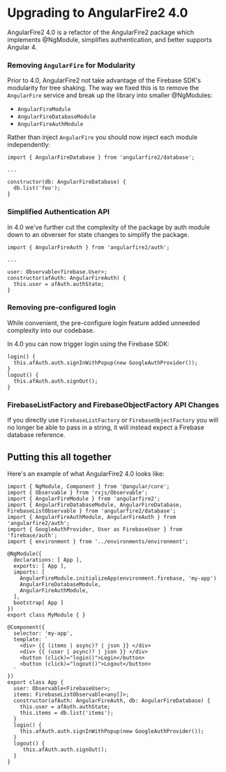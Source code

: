 # Upgrading to AngularFire2 4.0

AngularFire2 4.0 is a refactor of the AngularFire2 package which implements
@NgModule, simplifies authentication, and better supports Angular 4.

### Removing `AngularFire` for Modularity

Prior to 4.0, AngularFire2 not take advantage of the Firebase SDK's modularity for tree shaking. The way we fixed this is to remove the `AngularFire` service and break up the library into smaller @NgModules:

* `AngularFireModule`
* `AngularFireDatabaseModule`
* `AngularFireAuthModule`

Rather than inject `AngularFire` you should now inject each module independently:

```
import { AngularFireDatabase } from 'angularfire2/database';

...

constructor(db: AngularFireDatabase) {
  db.list('foo');
}
```

### Simplified Authentication API

In 4.0 we've further cut the complexity of the package by auth module down to an obverser for state changes to simplify the package.

```
import { AngularFireAuth } from 'angularfire2/auth';

...

user: Observable<firebase.User>;
constructor(afAuth: AngularFireAuth) {
  this.user = afAuth.authState;
}
```

### Removing pre-configured login

While convenient, the pre-configure login feature added unneeded complexity into our codebase.

In 4.0 you can now trigger login using the Firebase SDK:

```
login() {
  this.afAuth.auth.signInWithPopup(new GoogleAuthProvider());
}
logout() {
  this.afAuth.auth.signOut();
}
```

### FirebaseListFactory and FirebaseObjectFactory API Changes

If you directly use `FirebaseListFactory` or `FirebaseObjectFactory` you will no longer be able to pass in a string, it will instead expect a Firebase database reference.

## Putting this all together

Here's an example of what AngularFire2 4.0 looks like:

```
import { NgModule, Component } from '@angular/core';
import { Observable } from 'rxjs/Observable';
import { AngularFireModule } from 'angularfire2';
import { AngularFireDatabaseModule, AngularFireDatabase, FirebaseListObservable } from 'angularfire2/database';
import { AngularFireAuthModule, AngularFireAuth } from 'angularfire2/auth';
import { GoogleAuthProvider, User as FirebaseUser } from 'firebase/auth';
import { environment } from '../environments/environment';

@NgModule({
  declarations: [ App ],
  exports: [ App ],
  imports: [ 
    AngularFireModule.initializeApp(environment.firebase, 'my-app')
    AngularFireDatabaseModule,
    AngularFireAuthModule,
  ],
  bootstrap[ App ]
})
export class MyModule { }

@Component({
  selector: 'my-app',
  template: `
    <div> {{ (items | async)? | json }} </div>
    <div> {{ (user | async)? | json }} </div>
    <button (click)="login()">Login</button>
    <button (click)="logout()">Logout</button>
  `
})
export class App {
  user: Observable<FirebaseUser>;
  items: FirebaseListObservable<any[]>;
  constructor(afAuth: AngularFireAuth, db: AngularFireDatabase) {
    this.user = afAuth.authState;
    this.items = db.list('items');
  }
  login() {
    this.afAuth.auth.signInWithPopup(new GoogleAuthProvider());
  }
  logout() {
     this.afAuth.auth.signOut();
  }
}
```